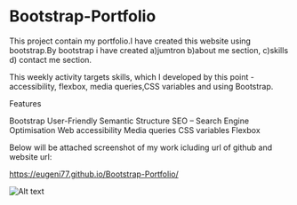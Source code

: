 # Bootstrap-Portfolio

This project contain my portfolio.I have created this website using bootstrap.By bootstrap i have created 
a)jumtron
b)about me section,
c)skills
d) contact me section.

This weekly activity targets  skills, which I developed by this point - accessibility, flexbox, media queries,CSS variables and using Bootstrap.

Features

Bootstrap
User-Friendly
Semantic Structure
SEO – Search Engine Optimisation
Web accessibility
Media queries
CSS variables
Flexbox

Below will be attached screenshot of my work icluding url of github and website url:

https://eugeni77.github.io/Bootstrap-Portfolio/

![Alt text](<127.0.0.1_5501_index.html (3).png>)

